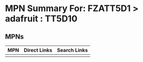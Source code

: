



# MPN Summary For: FZATT5D1 > adafruit : TT5D10

## MPNs
  

|MPN|Direct Links|Search Links|
| :--- | :--- | :--- |
||||
